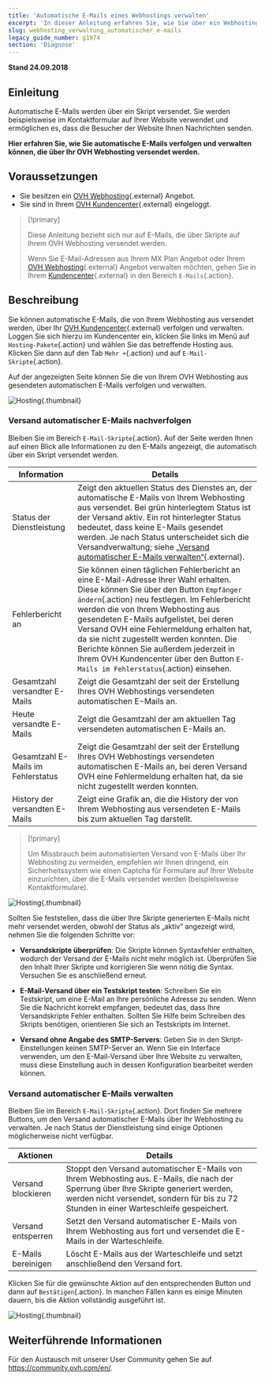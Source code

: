 ```yaml
---
title: 'Automatische E-Mails eines Webhostings verwalten'
excerpt: 'In dieser Anleitung erfahren Sie, wie Sie über ein Webhosting versendete automatische E-Mails verfolgen und verwalten'
slug: webhosting_verwaltung_automatischer_e-mails
legacy_guide_number: g1974
section: 'Diagnose'
---
```


**Stand 24.09.2018**

## Einleitung

Automatische E-Mails werden über ein Skript versendet. Sie werden beispielsweise im Kontaktformular auf Ihrer Website verwendet und ermöglichen es, dass die Besucher der Website Ihnen Nachrichten senden.

**Hier erfahren Sie, wie Sie automatische E-Mails verfolgen und verwalten können, die über Ihr OVH Webhosting versendet werden.**

## Voraussetzungen

- Sie besitzen ein [OVH Webhosting](https://www.ovh.de/hosting/){.external} Angebot.
- Sie sind in Ihrem [OVH Kundencenter](https://www.ovh.com/auth/?action=gotomanager){.external} eingeloggt.

> [!primary]
>
> Diese Anleitung bezieht sich nur auf E-Mails, die über Skripte auf Ihrem OVH Webhosting versendet werden.
>
> Wenn Sie E-Mail-Adressen aus Ihrem MX Plan Angebot oder Ihrem [OVH Webhosting](https://www.ovh.de/hosting/){.external} Angebot verwalten möchten, gehen Sie in Ihrem [Kundencenter](https://www.ovh.com/auth/?action=gotomanager){.external} in den Bereich `E-Mails`{.action}.
>

## Beschreibung

Sie können automatische E-Mails, die von Ihrem Webhosting aus versendet werden, über Ihr [OVH Kundencenter](https://www.ovh.com/auth/?action=gotomanager){.external} verfolgen und verwalten. Loggen Sie sich hierzu im Kundencenter ein, klicken Sie links im Menü auf `Hosting-Pakete`{.action} und wählen Sie das betreffende Hosting aus. Klicken Sie dann auf den Tab `Mehr +`{.action} und auf `E-Mail-Skripte`{.action}.

Auf der angezeigten Seite können Sie die von Ihrem OVH Webhosting aus gesendeten automatischen E-Mails verfolgen und verwalten.

![Hosting](images/monitoring-automatic-emails-step1.png){.thumbnail}

### Versand automatischer E-Mails nachverfolgen

Bleiben Sie im Bereich `E-Mail-Skripte`{.action}. Auf der Seite werden Ihnen auf einen Blick alle Informationen zu den E-Mails angezeigt, die automatisch über ein Skript versendet werden.

|Information|Details|
|---|---|
|Status der Dienstleistung|Zeigt den aktuellen Status des Dienstes an, der automatische E-Mails von Ihrem Webhosting aus versendet. Bei grün hinterlegtem Status ist der Versand aktiv. Ein rot hinterlegter Status bedeutet, dass keine E-Mails gesendet werden. Je nach Status unterscheidet sich die Versandverwaltung; siehe [„Versand automatischer E-Mails verwalten“](https://docs.ovh.com/de/hosting/webhosting_verwaltung_automatischer_e-mails/#versand-automatischer-e-mails-verwalten){.external}.|
|Fehlerbericht an|Sie können einen täglichen Fehlerbericht an eine E-Mail-Adresse Ihrer Wahl erhalten. Diese können Sie über den Button `Empfänger ändern`{.action} neu festlegen. Im Fehlerbericht werden die von Ihrem Webhosting aus gesendeten E-Mails aufgelistet, bei deren Versand OVH eine Fehlermeldung erhalten hat, da sie nicht zugestellt werden konnten. Die Berichte können Sie außerdem jederzeit in Ihrem OVH Kundencenter über den Button `E-Mails im Fehlerstatus`{.action} einsehen.|
|Gesamtzahl versandter E-Mails|Zeigt die Gesamtzahl der seit der Erstellung Ihres OVH Webhostings versendeten automatischen E-Mails an.|
|Heute versandte E-Mails|Zeigt die Gesamtzahl der am aktuellen Tag versendeten automatischen E-Mails an.|
|Gesamtzahl E-Mails im Fehlerstatus|Zeigt die Gesamtzahl der seit der Erstellung Ihres OVH Webhostings versendeten automatischen E-Mails an, bei deren Versand OVH eine Fehlermeldung erhalten hat, da sie nicht zugestellt werden konnten.|
|History der versandten E-Mails|Zeigt eine Grafik an, die die History der von Ihrem Webhosting aus versendeten E-Mails bis zum aktuellen Tag darstellt.|

> [!primary]
>
> Um Missbrauch beim automatisierten Versand von E-Mails über Ihr Webhosting zu vermeiden, empfehlen wir Ihnen dringend, ein Sicherheitssystem wie einen Captcha für Formulare auf Ihrer Website einzurichten, über die E-Mails versendet werden (beispielsweise Kontaktformulare).
>

![Hosting](images/monitoring-automatic-emails-step2.png){.thumbnail}

Sollten Sie feststellen, dass die über Ihre Skripte generierten E-Mails nicht mehr versendet werden, obwohl der Status als „aktiv“ angezeigt wird, nehmen Sie die folgenden Schritte vor:

- **Versandskripte überprüfen**: Die Skripte können Syntaxfehler enthalten, wodurch der Versand der E-Mails nicht mehr möglich ist. Überprüfen Sie den Inhalt Ihrer Skripte und korrigieren Sie wenn nötig die Syntax. Versuchen Sie es anschließend erneut.

- **E-Mail-Versand über ein Testskript testen**: Schreiben Sie ein Testskript, um eine E-Mail an Ihre persönliche Adresse zu senden. Wenn Sie die Nachricht korrekt empfangen, bedeutet das, dass Ihre Versandskripte Fehler enthalten. Sollten Sie Hilfe beim Schreiben des Skripts benötigen, orientieren Sie sich an Testskripts im Internet.

- **Versand ohne Angabe des SMTP-Servers**: Geben Sie in den Skript-Einstellungen keinen SMTP-Server an. Wenn Sie ein Interface verwenden, um den E-Mail-Versand über Ihre Website zu verwalten, muss diese Einstellung auch in dessen Konfiguration bearbeitet werden können.

### Versand automatischer E-Mails verwalten

Bleiben Sie im Bereich `E-Mail-Skripte`{.action}. Dort finden Sie mehrere Buttons, um den Versand automatischer E-Mails über Ihr Webhosting zu verwalten. Je nach Status der Dienstleistung sind einige Optionen möglicherweise nicht verfügbar.

|Aktionen|Details|
|---|---|
|Versand blockieren|Stoppt den Versand automatischer E-Mails von Ihrem Webhosting aus. E-Mails, die nach der Sperrung über Ihre Skripte generiert werden, werden nicht versendet, sondern für bis zu 72 Stunden in einer Warteschleife gespeichert.|
|Versand entsperren|Setzt den Versand automatischer E-Mails von Ihrem Webhosting aus fort und versendet die E-Mails in der Warteschleife.|
|E-Mails bereinigen|Löscht E-Mails aus der Warteschleife und setzt anschließend den Versand fort.|

Klicken Sie für die gewünschte Aktion auf den entsprechenden Button und dann auf `Bestätigen`{.action}. In manchen Fällen kann es einige Minuten dauern, bis die Aktion vollständig ausgeführt ist.

![Hosting](images/monitoring-automatic-emails-step3.png){.thumbnail}

## Weiterführende Informationen

Für den Austausch mit unserer User Community gehen Sie auf <https://community.ovh.com/en/>.
